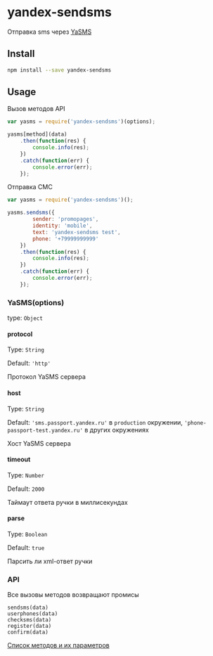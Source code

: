 # yandex-sendsms

Отправка sms через [YaSMS](https://doc.yandex-team.ru/Passport/YaSMSDevGuide/concepts/About.xml)

## Install

```bash
npm install --save yandex-sendsms
```

## Usage

Вызов методов API
```javascript
var yasms = require('yandex-sendsms')(options);

yasms[method](data)
    .then(function(res) {
        console.info(res);
    })
    .catch(function(err) {
        console.error(err);
    });
```

Отправка СМС
```javascript
var yasms = require('yandex-sendsms')();

yasms.sendsms({
        sender: 'promopages',
        identity: 'mobile',
        text: 'yandex-sendsms test',
        phone: '+79999999999'
    })
    .then(function(res) {
        console.info(res);
    })
    .catch(function(err) {
        console.error(err);
    });
```

### YaSMS(options)
type: `Object`

#### protocol
Type: `String`

Default: `'http'`

Протокол YaSMS сервера

#### host
Type: `String`

Default: `'sms.passport.yandex.ru'` в `production` окружении, `'phone-passport-test.yandex.ru'` в других окружениях

Хост YaSMS сервера

#### timeout
Type: `Number`

Default: `2000`

Таймаут ответа ручки в миллисекундах

#### parse
Type: `Boolean`

Default: `true`

Парсить ли xml-ответ ручки

### API

Все вызовы методов возвращают промисы

```
sendsms(data)
userphones(data)
checksms(data)
register(data)
confirm(data)
```

[Список методов и их параметров](https://doc.yandex-team.ru/Passport/YaSMSDevGuide/concepts/YaSMS_Main.xml#api)
